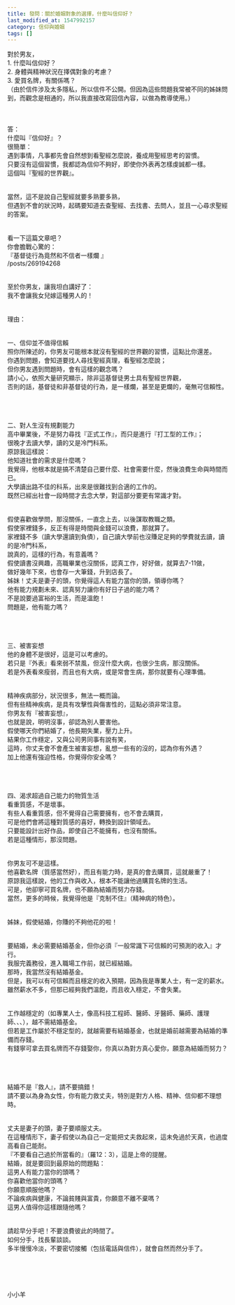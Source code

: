 ```yaml
---
title: 發問：關於婚姻對象的選擇，什麼叫信仰好？
last_modified_at: 1547992157
category: 信仰與婚姻
tags: []
---
```


對於男友，<br>1.	什麼叫信仰好？<br>2.	身體與精神狀況在擇偶對象的考慮？<br>3.	愛買名牌，有關係嗎？<br>（由於信件涉及太多隱私，所以信件不公開。但因為這些問題我常被不同的姊妹問到，而觀念是相通的，所以我直接改寫回信內容，以做為教導使用。）<br> <br><!--more--><br> <br>答：<br>什麼叫『信仰好』？<br>很簡單：<br>遇到事情，凡事都先會自然想到看聖經怎麼說，養成用聖經思考的習慣。<br>只要沒有這個習慣，我都認為信仰不夠好，即使你外表再怎樣虔誠都一樣。<br>這個叫『聖經的世界觀』。<br><br><br>當然，這不是說自己聖經就要多熟要多熟，<br>但遇到不會的狀況時，起碼要知道去查聖經、去找書、去問人，並且一心尋求聖經的答案。<br><br> <br>看一下這篇文章吧？<br>你會膽戰心驚的：<br>『基督徒行為竟然和不信者一樣爛 』<br>/posts/269194268<br><br><br>至於你男友，讓我坦白講好了：<br>我不會讓我女兒嫁這種男人的！<br><br><br>理由：<br><br> <br>一、信仰並不值得信賴<br>照你所陳述的，你男友可能根本就沒有聖經的世界觀的習慣，這點比你還差。<br>你遇到問題，會知道要找人尋找聖經真理，看聖經怎麼說；<br>但你男友遇到問題時，會有這樣的觀念嗎？<br>請小心，依照大量研究顯示，除非這基督徒男士具有聖經世界觀，<br>否則的話，基督徒和非基督徒的行為，是一樣爛，甚至是更爛的，毫無可信賴性。<br> <br> <br><br><br>二、對人生沒有規劃能力<br>高中畢業後，不是努力尋找『正式工作』，而只是進行『打工型的工作』；<br>很晚才去讀大學，讀的又是冷門科系。<br>原諒我這樣說：<br>他知道社會的需求是什麼嗎？<br>我覺得，他根本就是搞不清楚自己要什麼、社會需要什麼，然後浪費生命與時間而已。<br>大學讀出路不佳的科系，出來是很難找到合適的工作的。<br>既然已經出社會一段時間才去念大學，對這部分要更有常識才對。<br> <br><br>假使喜歡做學問，那沒關係，一直念上去，以後謀取教職之類。<br>假使家裡錢多，反正有得是時間與金錢可以浪費，那就算了。<br>家裡錢不多（讀大學還讀到負債），自己讀大學前也沒賺足足夠的學費就去讀，讀的是冷門科系，<br>說真的，這樣的行為，有意義嗎？<br>假使讀書沒興趣，高職畢業也沒關係，認真工作，好好做，就算去7-11做，<br>做好幾年下來，也會存一大筆錢，升到店長了。<br>姊妹！丈夫是妻子的頭，你覺得這人有能力當你的頭，領導你嗎？<br>他有能力規劃未來、認真努力讓你有好日子過的能力嗎？<br>不是說要過富裕的生活，而是溫飽！<br>問題是，他有能力嗎？<br> <br> <br><br><br>三、被害妄想<br>他的身體不是很好，這是可以考慮的。<br>若只是『外表』看來弱不禁風，但沒什麼大病，也很少生病，那沒關係。<br>若是外表看來瘦弱，而且也有大病，或是常會生病，那你就要有心理準備。<br><br> <br>精神疾病部分，狀況很多，無法一概而論。<br>但有些精神疾病，是具有攻擊性與傷害性的，這點必須非常注意。 <br>你男友有『被害妄想』，<br>也就是說，明明沒事，卻認為別人要害他。<br>假使哪天你們結婚了，他長期失業，壓力上升。<br>結果你工作穩定，又與公司男同事有說有笑，<br>這時，你丈夫會不會產生被害妄想，亂想一些有的沒的，認為你有外遇？<br>加上他還有強迫性格，你覺得你安全嗎？<br> <br> <br><br><br>四、渴求超過自己能力的物質生活<br>看重質感，不是壞事。<br>有些人看重質感，但不覺得自己需要擁有，也不會去購買，<br>可是他們會將這種對質感的喜好，轉換到設計領域去。<br>只要能設計出好作品，即使自己不能擁有，也沒有關係。<br>若是這種情形，那沒問題。<br><br> <br>你男友可不是這樣。<br>他喜歡名牌（質感當然好），而且有能力時，是真的會去購買，這就嚴重了！<br>原諒我這樣說，他的工作與收入，根本不能讓他過購買名牌的生活。<br>可是，他卻寧可買名牌，也不願為結婚而努力存錢。<br>當然，更多的時候，我覺得他是『克制不住』（精神病的特色）。<br><br> <br>姊妹，假使結婚，你賺的不夠他花的啦！<br><br> <br>要結婚，未必需要結婚基金，但你必須『一般常識下可信賴的可預測的收入』才行。<br>我服完義務役，進入職場工作前，就已經結婚。<br>那時，我當然沒有結婚基金。<br>但是，我可以有可信賴而且穩定的收入預期，因為我是專業人士，有一定的薪水。<br>雖然薪水不多，但那已經夠我們溫飽，而且收入穩定，不會失業。<br><br> <br>工作越穩定的（如專業人士，像高科技工程師、醫師、牙醫師、藥師、護理師、、、），越不需結婚基金。<br>但若是工作屬於不穩定型的，就越需要有結婚基金，也就是婚前越需要為結婚的準備而存錢。<br>有錢寧可拿去買名牌而不存錢娶你，你真以為對方真心愛你，願意為結婚而努力？<br> <br> <br> <br><br>結婚不是『救人』，請不要搞錯！<br>請不要以為身為女性，你有能力救丈夫，特別是對方人格、精神、信仰都不理想時。<br><br><br>丈夫是妻子的頭，妻子要順服丈夫。<br>在這種情形下，妻子假使以為自己一定能把丈夫救起來，這未免過於天真，也過度高看自己能耐。 <br>『不要看自己過於所當看的』（羅12：3），這是上帝的提醒。<br>結婚，就是要回到最原始的問題點：<br>這男人有能力當你的頭嗎？<br>你喜歡他當你的頭嗎？<br>你願意順服他嗎？<br>不論疾病與健康，不論貧賤與富貴，你願意不離不棄嗎？<br>這男人值得你這樣跟隨他嗎？<br><br> <br>請趁早分手吧！不要浪費彼此的時間了。<br>如何分手，找長輩談談。<br>多半慢慢冷淡，不要密切接觸（包括電話與信件），就會自然而然分手了。<br> <br> <br><br><br><br>小小羊<br><br><br><br><br><br>
